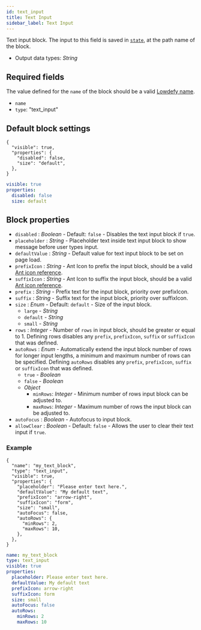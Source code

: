 ```yaml
---
id: text_input
title: Text Input
sidebar_label: Text Input
---
```


Text input block. The input to this field is saved in [`state`](concepts/state.md), at the path name of the block.

- Output data types: _String_

## Required fields

The value defined for the `name` of the block should be a valid [Lowdefy name](concepts/lowdefy-file.md#names-and-ids).

- `name`
- `type`: "text_input"

## Default block settings

<!--DOCUSAURUS_CODE_TABS-->
<!--JSON-->

```json5
{
  "visible": true,
  "properties": {
    "disabled": false,
    "size": "default",
  },
}
```

<!--YAML-->

```yaml
visible: true
properties:
  disabled: false
  size: default
```

<!--END_DOCUSAURUS_CODE_TABS-->

## Block properties

- `disabled` : _Boolean_ - Default: `false` - Disables the text input block if `true`.
- `placeholder` : _String_ - Placeholder text inside text input block to show message before user types input.
- `defaultValue` : _String_ - Default value for text input block to be set on page load.
- `prefixIcon` : _String_ - Ant Icon to prefix the input block, should be a valid [Ant icon reference](https://ant.design/components/icon/).
- `suffixIcon` : _String_ - Ant Icon to suffix the input block, should be a valid [Ant icon reference](https://ant.design/components/icon/).
- `prefix` : _String_ - Prefix text for the input block, priority over prefixIcon.
- `suffix` : _String_ - Suffix text for the input block, priority over suffixIcon.
- `size` : _Enum_ - Default: `default` - Size of the input block.
  - `large` - _String_
  - `default` - _String_
  - `small` - _String_
- `rows` : _Integer_ - Number of `rows` in input block, should be greater or equal to 1. Defining rows disables any `prefix`, `prefixIcon`, `suffix` or `suffixIcon` that was defined.
- `autoRows` : _Enum_ - Automatically extend the input block number of rows for longer input lengths, a minimum and maximum number of rows can be specified. Defining `autoRows` disables any `prefix`, `prefixIcon`, `suffix` or `suffixIcon` that was defined.
  - `true` - _Boolean_
  - `false` - _Boolean_
  - _Object_
    - `minRows`: _Integer_ - Minimum number of rows input block can be adjusted to.
    - `maxRows`: _Integer_ - Maximum number of rows the input block can be adjusted to.
- `autoFocus` : _Boolean_ - Autofocus to input block.
- `allowClear` : _Boolean_ - Default: `false` - Allows the user to clear their text input if `true`.

### Example

<!--DOCUSAURUS_CODE_TABS-->
<!--JSON-->

```json5
{
  "name": "my_text_block",
  "type": "text_input",
  "visible": true,
  "properties": {
    "placeholder": "Please enter text here.",
    "defaultValue": "My default text",
    "prefixIcon": "arrow-right",
    "suffixIcon": "form",
    "size": "small",
    "autoFocus": false,
    "autoRows": {
      "minRows": 2,
      "maxRows": 10,
    },
  },
}
```

<!--YAML-->

```yaml
name: my_text_block
type: text_input
visible: true
properties:
  placeholder: Please enter text here.
  defaultValue: My default text
  prefixIcon: arrow-right
  suffixIcon: form
  size: small
  autoFocus: false
  autoRows:
    minRows: 2
    maxRows: 10
```

<!--END_DOCUSAURUS_CODE_TABS-->
